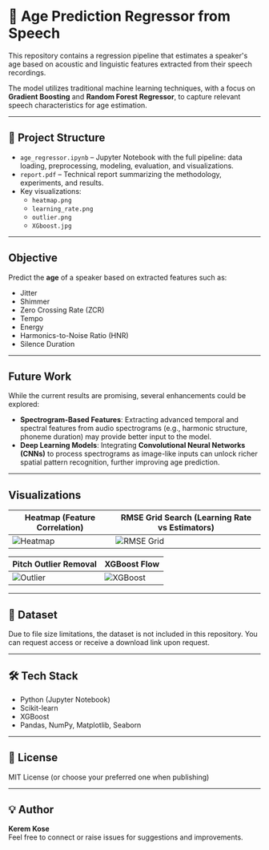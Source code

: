 # 🧠 Age Prediction Regressor from Speech

This repository contains a regression pipeline that estimates a speaker's age based on acoustic and linguistic features extracted from their speech recordings.

The model utilizes traditional machine learning techniques, with a focus on **Gradient Boosting** and **Random Forest Regressor**, to capture relevant speech characteristics for age estimation.

---

## 📂 Project Structure

- `age_regressor.ipynb` – Jupyter Notebook with the full pipeline: data loading, preprocessing, modeling, evaluation, and visualizations.
- `report.pdf` – Technical report summarizing the methodology, experiments, and results.
- Key visualizations:
  - `heatmap.png`
  - `learning_rate.png`
  - `outlier.png`
  - `XGboost.jpg`

---

## Objective

Predict the **age** of a speaker based on extracted features such as:

- Jitter
- Shimmer
- Zero Crossing Rate (ZCR)
- Tempo
- Energy
- Harmonics-to-Noise Ratio (HNR)
- Silence Duration

---

## Future Work

While the current results are promising, several enhancements could be explored:

- **Spectrogram-Based Features**: Extracting advanced temporal and spectral features from audio spectrograms (e.g., harmonic structure, phoneme duration) may provide better input to the model.
- **Deep Learning Models**: Integrating **Convolutional Neural Networks (CNNs)** to process spectrograms as image-like inputs can unlock richer spatial pattern recognition, further improving age prediction.

---

## Visualizations

| Heatmap (Feature Correlation) | RMSE Grid Search (Learning Rate vs Estimators) |
|-------------------------------|--------------------------------------------------|
| ![Heatmap](https://github.com/Keremm26/age-prediction-regressor/blob/main/heatmap.png?raw=true) | ![RMSE Grid](https://github.com/Keremm26/age-prediction-regressor/blob/main/learning_rate.png?raw=true) |

| Pitch Outlier Removal | XGBoost Flow |
|------------------------|--------------|
| ![Outlier](https://github.com/Keremm26/age-prediction-regressor/blob/main/outlier.png?raw=true) | ![XGBoost](https://github.com/Keremm26/age-prediction-regressor/blob/main/XGboost.jpg?raw=true) |

---

## 📁 Dataset

Due to file size limitations, the dataset is not included in this repository. You can request access or receive a download link upon request.

---

## 🛠️ Tech Stack

- Python (Jupyter Notebook)
- Scikit-learn
- XGBoost
- Pandas, NumPy, Matplotlib, Seaborn

---

## 📜 License

MIT License (or choose your preferred one when publishing)

---

## 💡 Author

**Kerem Kose**  
Feel free to connect or raise issues for suggestions and improvements.
